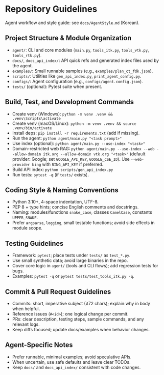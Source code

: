# Repository Guidelines

Agent workflow and style guide: see `docs/AgentStyle.md` (Korean).

## Project Structure & Module Organization
- `agent/`: CLI and core modules (`main.py`, `tools_itk.py`, `tools_vtk.py`, `tools_rtk.py`).
- `docs/`, `docs_api_index/`: API quick refs and generated index files used by the agent.
- `examples/`: Small runnable samples (e.g., `examples/plan_ct_fdk.json`).
- `scripts/`: Utilities like `gen_api_index.py`, `print_agent_config.py`.
- `configs/`: Agent configuration (e.g., `configs/agent.config.json`).
- `tests/` (optional): Pytest suite when present.

## Build, Test, and Development Commands
- Create venv (Windows): `python -m venv .venv && .venv\Scripts\activate`
- Create venv (macOS/Linux): `python -m venv .venv && source .venv/bin/activate`
- Install deps: `pip install -r requirements.txt` (add if missing).
- Run the agent: `python agent/main.py "<task prompt>"`
- Use index (optional): `python agent/main.py --use-index "<task>"`
- Domain-restricted web RAG: `python agent/main.py --use-index --web --allow-domain itk.org --allow-domain vtk.org "<task>"` (default provider: Google; set `GOOGLE_API_KEY`, `GOOGLE_CSE_ID`). Use `--web-provider bing` with `BING_API_KEY` if preferred.
- Build API index: `python scripts/gen_api_index.py`
- Run tests: `pytest -q` (if `tests/` exists).

## Coding Style & Naming Conventions
- Python 3.10+, 4-space indentation, UTF-8.
- PEP 8 + type hints; concise English comments and docstrings.
- Naming: modules/functions `snake_case`, classes `CamelCase`, constants `UPPER_SNAKE`.
- Prefer `argparse`, `logging`, small testable functions; avoid side effects in module scope.

## Testing Guidelines
- Framework: `pytest`; place tests under `tests/` as `test_*.py`.
- Use small synthetic data; avoid large binaries in the repo.
- Cover core logic in `agent/` (tools and CLI flows); add regression tests for bugs.
- Examples: `pytest -q` or `pytest tests/test_tools_itk.py -q`.

## Commit & Pull Request Guidelines
- Commits: short, imperative subject (≤72 chars); explain why in body when helpful.
- Reference issues (`#<id>`); one logical change per commit.
- PRs: clear description, testing steps, sample commands, and any relevant logs.
- Keep diffs focused; update docs/examples when behavior changes.

## Agent-Specific Notes
- Prefer runnable, minimal examples; avoid speculative APIs.
- When uncertain, use safe defaults and leave clear TODOs.
- Keep `docs/` and `docs_api_index/` consistent with code changes.
